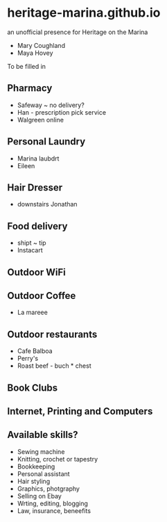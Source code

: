 # heritage-marina.github.io
an unofficial presence for Heritage on the Marina

* Mary Coughland
* Maya Hovey

To be filled in

## Pharmacy

* Safeway ~ no delivery?
* Han - prescription pick service
* Walgreen online

## Personal Laundry

* Marina laubdrt
* Eileen

## Hair Dresser

* downstairs Jonathan



## Food delivery

* shipt ~ tip 
* Instacart

## Outdoor WiFi



## Outdoor Coffee

* La mareee


## Outdoor restaurants

* Cafe Balboa
* Perry's
* Roast beef - buch * chest


## Book Clubs



## Internet, Printing and Computers



## Available skills?

* Sewing machine
* Knitting, crochet or tapestry
* Bookkeeping
* Personal assistant
* Hair styling
* Graphics, photgraphy
* Selling on Ebay
* Wrting, editing, blogging
* Law, insurance, beneefits




